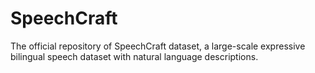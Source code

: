 # SpeechCraft
The official repository of SpeechCraft dataset, a large-scale expressive bilingual speech dataset with natural language descriptions.
